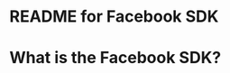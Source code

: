 README for Facebook SDK
=======================
What is the Facebook SDK?
=========================
